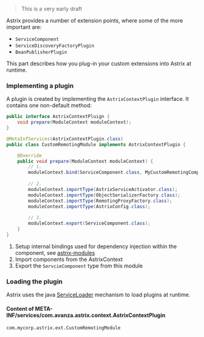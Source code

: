 > This is a very early draft

Astrix provides a number of extension points, where some of the more important are:

* `ServiceComponent`
* `ServiceDiscoveryFactoryPlugin`
* `BeanPublisherPlugin`

This part describes how you plug-in your custom extensions into Astrix at runtime.

### Implementing a plugin
A plugin is created by implementing the `AstrixContextPlugin` interface. It contains one non-default method: 
```java
public interface AstrixContextPluign {
	void prepare(ModuleContext moduleContext);
}
```

```java
@MetaInfServices(AstrixContextPlugin.class)
public class CustomRemotingModule implements AstrixContextPlugin {

	@Override
	public void prepare(ModuleContext moduleContext) {
		// 1.
		moduleContext.bind(ServiceComponent.class, MyCustomRemotingComponent.class);
		
		// 2.
		moduleContext.importType(AstrixServiceActivator.class);
		moduleContext.importType(ObjectSerializerFactory.class);
		moduleContext.importType(RemotingProxyFactory.class);
		moduleContext.importType(AstrixConfig.class);
		
		// 3.
		moduleContext.export(ServiceComponent.class);
	}
}
```

1. Setup internal bindings used for dependency injection within the component, see [astrix-modules](https://github.com/AvanzaBank/astrix/tree/master/astrix-modules)
2. Import components from the AstrixContext
3. Export the `ServcieComponent` type from this module

### Loading the plugin
Astrix uses the java [ServiceLoader](https://docs.oracle.com/javase/8/docs/api/java/util/ServiceLoader.html) mechanism to load plugins at runtime.

#### Content of META-INF/services/com.avanza.astrix.context.AstrixContextPlugin
```
com.mycorp.astrix.ext.CustomRemotingModule
```
